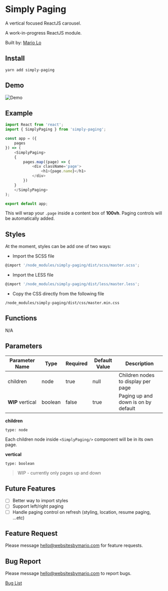 # Simply Paging

A vertical focused ReactJS carousel.

A work-in-progress ReactJS module.

Built by: [Mario Lo](https://github.com/mariolo1985)

## Install

```
yarn add simply-paging
```

## Demo

![Demo][demo]

[demo]: https://raw.githubusercontent.com/mariolo1985/Simply-Paging/fix/controlstyle/demo/images/demo_sm.gif "Simply Paging Demo"


## Example

```javascript
import React from 'react';
import { SimplyPaging } from 'simply-paging';

const app = ({
    pages
}) => (
    <SimplyPaging>
    {
        pages.map((page) => {
            <div className='page'>
                <h1>{page.name}</h1>
            </div>
        })
    }
    </SimplyPaging>
);

export default app;

```

This will wrap your `.page` inside a content box of **100vh**. Paging controls will be automatically added.

## Styles

At the moment, styles can be add one of two ways:

- Import the SCSS file

```javascript
@import '/node_modules/simply-paging/dist/scss/master.scss';
```


- Import the LESS file

```javascript
@import '/node_modules/simply-paging/dist/less/master.less';
```

- Copy the CSS directly from the following file

```
/node_modules/simply-paging/dist/css/master.min.css
```

## Functions

N/A

## Parameters

| Parameter Name   | Type   | Required   | Default Value   | Description   |
| --- | --- | --- | --- | --- |
| children | node | true | null | Children nodes to display per page |
| **WIP** vertical | boolean | false | true | Paging up and down is on by default |

**children**

`type: node`

Each children node inside ```<SimplyPaging/>``` component will be in its own page.

**vertical**

`type: boolean`

> WIP - currently only pages up and down

## Future Features

- [ ] Better way to import styles
- [ ] Support left/right paging
- [ ] Handle paging control on refresh (styling, location, resume paging, ...etc)

## Feature Request

Please message hello@websitesbymario.com for feature requests.

## Bug Report

Please message hello@websitesbymario.com to report bugs.

[Bug List](https://github.com/mariolo1985/Simply-Paging/issues)
